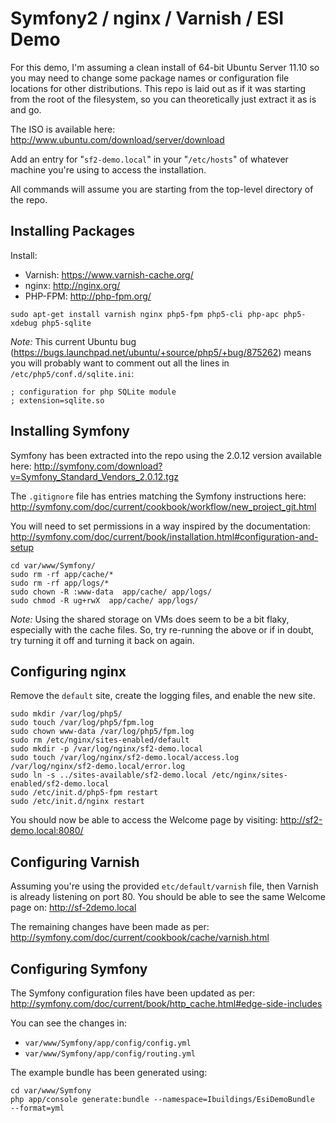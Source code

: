 Symfony2 / nginx / Varnish / ESI Demo
=====================================

For this demo, I'm assuming a clean install of 64-bit Ubuntu Server 11.10 so you
may need to change some package names or configuration file locations for other
distributions. This repo is laid out as if it was starting from the root of the
filesystem, so you can theoretically just extract it as is and go.

The ISO is available here: http://www.ubuntu.com/download/server/download

Add an entry for "`sf2-demo.local`" in your "`/etc/hosts`" of whatever machine
you're using to access the installation.

All commands will assume you are starting from the top-level directory of the
repo.

Installing Packages
-------------------

Install:
* Varnish: https://www.varnish-cache.org/
* nginx: http://nginx.org/
* PHP-FPM: http://php-fpm.org/

```
sudo apt-get install varnish nginx php5-fpm php5-cli php-apc php5-xdebug php5-sqlite
```

*Note:* This current Ubuntu bug
(https://bugs.launchpad.net/ubuntu/+source/php5/+bug/875262) means you will
probably want to comment out all the lines in `/etc/php5/conf.d/sqlite.ini`:

```
; configuration for php SQLite module
; extension=sqlite.so
```

Installing Symfony
------------------

Symfony has been extracted into the repo using the 2.0.12 version available
here: http://symfony.com/download?v=Symfony_Standard_Vendors_2.0.12.tgz

The `.gitignore` file has entries matching the Symfony instructions here:
http://symfony.com/doc/current/cookbook/workflow/new_project_git.html

You will need to set permissions in a way inspired by the documentation:
http://symfony.com/doc/current/book/installation.html#configuration-and-setup

```
cd var/www/Symfony/
sudo rm -rf app/cache/*
sudo rm -rf app/logs/*
sudo chown -R :www-data  app/cache/ app/logs/
sudo chmod -R ug+rwX  app/cache/ app/logs/
```

*Note:* Using the shared storage on VMs does seem to be a bit flaky, especially
with the cache files. So, try re-running the above or if in doubt, try turning
it off and turning it back on again.

Configuring nginx
-----------------

Remove the `default` site, create the logging files, and enable the new site.

```
sudo mkdir /var/log/php5/
sudo touch /var/log/php5/fpm.log
sudo chown www-data /var/log/php5/fpm.log
sudo rm /etc/nginx/sites-enabled/default
sudo mkdir -p /var/log/nginx/sf2-demo.local
sudo touch /var/log/nginx/sf2-demo.local/access.log /var/log/nginx/sf2-demo.local/error.log
sudo ln -s ../sites-available/sf2-demo.local /etc/nginx/sites-enabled/sf2-demo.local
sudo /etc/init.d/php5-fpm restart
sudo /etc/init.d/nginx restart
```

You should now be able to access the Welcome page by visiting: http://sf2-demo.local:8080/

Configuring Varnish
-------------------

Assuming you're using the provided `etc/default/varnish` file, then Varnish is
already listening on port 80. You should be able to see the same Welcome page
on: http://sf-2demo.local

The remaining changes have been made as per:
http://symfony.com/doc/current/cookbook/cache/varnish.html

Configuring Symfony
-------------------

The Symfony configuration files have been updated as per:
http://symfony.com/doc/current/book/http_cache.html#edge-side-includes

You can see the changes in:

* `var/www/Symfony/app/config/config.yml`
* `var/www/Symfony/app/config/routing.yml`

The example bundle has been generated using:

```
cd var/www/Symfony
php app/console generate:bundle --namespace=Ibuildings/EsiDemoBundle
--format=yml
```


